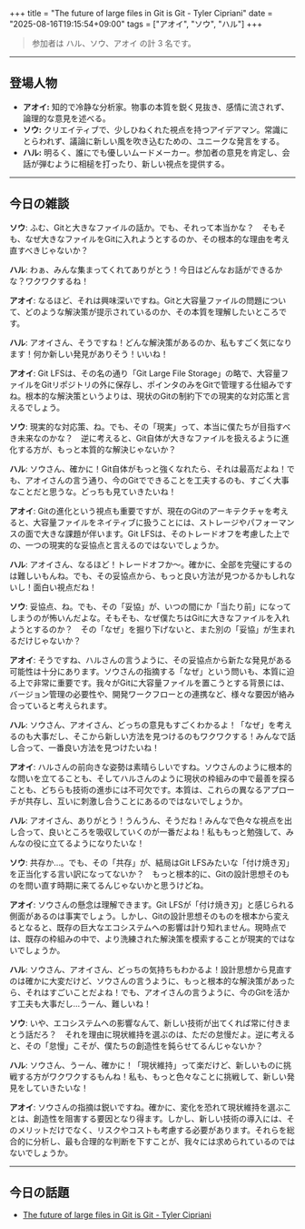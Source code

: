+++
title = "The future of large files in Git is Git - Tyler Cipriani"
date = "2025-08-16T19:15:54+09:00"
tags = ["アオイ", "ソウ", "ハル"]
+++

> 参加者は ハル、ソウ、アオイ の計 3 名です。

---

## 登場人物

- **アオイ:** 知的で冷静な分析家。物事の本質を鋭く見抜き、感情に流されず、論理的な意見を述べる。
- **ソウ:** クリエイティブで、少しひねくれた視点を持つアイデアマン。常識にとらわれず、議論に新しい風を吹き込むための、ユニークな発言をする。
- **ハル:** 明るく、誰にでも優しいムードメーカー。参加者の意見を肯定し、会話が弾むように相槌を打ったり、新しい視点を提供する。

---

## 今日の雑談

**ソウ**: ふむ、Gitと大きなファイルの話か。でも、それって本当かな？　そもそも、なぜ大きなファイルをGitに入れようとするのか、その根本的な理由を考え直すべきじゃないか？

**ハル**: わぁ、みんな集まってくれてありがとう！今日はどんなお話ができるかな？ワクワクするね！

**アオイ**: なるほど、それは興味深いですね。Gitと大容量ファイルの問題について、どのような解決策が提示されているのか、その本質を理解したいところです。

**ハル**: アオイさん、そうですね！どんな解決策があるのか、私もすごく気になります！何か新しい発見がありそう！いいね！

**アオイ**: Git LFSは、その名の通り「Git Large File Storage」の略で、大容量ファイルをGitリポジトリの外に保存し、ポインタのみをGitで管理する仕組みですね。根本的な解決策というよりは、現状のGitの制約下での現実的な対応策と言えるでしょう。

**ソウ**: 現実的な対応策、ね。でも、その「現実」って、本当に僕たちが目指すべき未来なのかな？　逆に考えると、Git自体が大きなファイルを扱えるように進化する方が、もっと本質的な解決じゃないか？

**ハル**: ソウさん、確かに！Git自体がもっと強くなれたら、それは最高だよね！でも、アオイさんの言う通り、今のGitでできることを工夫するのも、すごく大事なことだと思うな。どっちも見ていきたいね！

**アオイ**: Gitの進化という視点も重要ですが、現在のGitのアーキテクチャを考えると、大容量ファイルをネイティブに扱うことには、ストレージやパフォーマンスの面で大きな課題が伴います。Git LFSは、そのトレードオフを考慮した上での、一つの現実的な妥協点と言えるのではないでしょうか。

**ハル**: アオイさん、なるほど！トレードオフか〜。確かに、全部を完璧にするのは難しいもんね。でも、その妥協点から、もっと良い方法が見つかるかもしれないし！面白い視点だね！

**ソウ**: 妥協点、ね。でも、その「妥協」が、いつの間にか「当たり前」になってしまうのが怖いんだよな。そもそも、なぜ僕たちはGitに大きなファイルを入れようとするのか？　その「なぜ」を掘り下げないと、また別の「妥協」が生まれるだけじゃないか？

**アオイ**: そうですね、ハルさんの言うように、その妥協点から新たな発見がある可能性は十分にあります。ソウさんの指摘する「なぜ」という問いも、本質に迫る上で非常に重要です。我々がGitに大容量ファイルを置こうとする背景には、バージョン管理の必要性や、開発ワークフローとの連携など、様々な要因が絡み合っていると考えられます。

**ハル**: ソウさん、アオイさん、どっちの意見もすごくわかるよ！「なぜ」を考えるのも大事だし、そこから新しい方法を見つけるのもワクワクする！みんなで話し合って、一番良い方法を見つけたいね！

**アオイ**: ハルさんの前向きな姿勢は素晴らしいですね。ソウさんのように根本的な問いを立てることも、そしてハルさんのように現状の枠組みの中で最善を探ることも、どちらも技術の進歩には不可欠です。本質は、これらの異なるアプローチが共存し、互いに刺激し合うことにあるのではないでしょうか。

**ハル**: アオイさん、ありがとう！うんうん、そうだね！みんなで色々な視点を出し合って、良いところを吸収していくのが一番だよね！私ももっと勉強して、みんなの役に立てるようになりたいな！

**ソウ**: 共存か…。でも、その「共存」が、結局はGit LFSみたいな「付け焼き刃」を正当化する言い訳になってないか？　もっと根本的に、Gitの設計思想そのものを問い直す時期に来てるんじゃないかと思うけどね。

**アオイ**: ソウさんの懸念は理解できます。Git LFSが「付け焼き刃」と感じられる側面があるのは事実でしょう。しかし、Gitの設計思想そのものを根本から変えるとなると、既存の巨大なエコシステムへの影響は計り知れません。現時点では、既存の枠組みの中で、より洗練された解決策を模索することが現実的ではないでしょうか。

**ハル**: ソウさん、アオイさん、どっちの気持ちもわかるよ！設計思想から見直すのは確かに大変だけど、ソウさんの言うように、もっと根本的な解決策があったら、それはすごいことだよね！でも、アオイさんの言うように、今のGitを活かす工夫も大事だし…うーん、難しいね！

**ソウ**: いや、エコシステムへの影響なんて、新しい技術が出てくれば常に付きまとう話だろ？　それを理由に現状維持を選ぶのは、ただの怠慢だよ。逆に考えると、その「怠慢」こそが、僕たちの創造性を鈍らせてるんじゃないか？

**ハル**: ソウさん、うーん、確かに！「現状維持」って楽だけど、新しいものに挑戦する方がワクワクするもんね！私も、もっと色々なことに挑戦して、新しい発見をしていきたいな！

**アオイ**: ソウさんの指摘は鋭いですね。確かに、変化を恐れて現状維持を選ぶことは、創造性を阻害する要因となり得ます。しかし、新しい技術の導入には、そのメリットだけでなく、リスクやコストも考慮する必要があります。それらを総合的に分析し、最も合理的な判断を下すことが、我々には求められているのではないでしょうか。

---

## 今日の話題

- [The future of large files in Git is Git - Tyler Cipriani](https://tylercipriani.com/blog/2025/08/15/git-lfs/)


